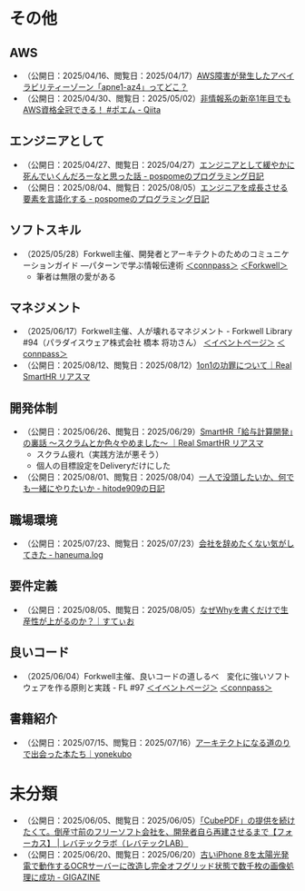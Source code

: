# その他

## AWS
- （公開日：2025/04/16、閲覧日：2025/04/17）[AWS障害が発生したアベイラビリティーゾーン「apne1\-az4」ってどこ？](https://zenn.dev/ncdc/articles/867f5d20bb61f9)
- （公開日：2025/04/30、閲覧日：2025/05/02）[非情報系の新卒1年目でもAWS資格全冠できる！ \#ポエム \- Qiita](https://qiita.com/eureka_/items/a1f29278c687a9183a07)

## エンジニアとして
- （公開日：2025/04/27、閲覧日：2025/04/27）[エンジニアとして緩やかに死んでいくんだろーなと思った話 \- pospomeのプログラミング日記](https://www.pospome.work/entry/2025/04/27/144734)
- （公開日：2025/08/04、閲覧日：2025/08/05）[エンジニアを成長させる要素を言語化する \- pospomeのプログラミング日記](https://www.pospome.work/entry/2025/08/04/130959#google_vignette)

## ソフトスキル
- （2025/05/28）Forkwell主催、開発者とアーキテクトのためのコミュニケーションガイド ―パターンで学ぶ情報伝達術 [＜connpass＞](https://forkwell.connpass.com/event/354938/) [＜Forkwell＞](https://jobs.forkwell.com/events/50cbjcwyazb)
    - 筆者は無限の愛がある

## マネジメント
- （2025/06/17）Forkwell主催、人が壊れるマネジメント - Forkwell Library #94（パラダイスウェア株式会社 橋本 将功さん） [＜イベントページ＞](https://jobs.forkwell.com/events/ahyyaeaza) [＜connpass＞](https://forkwell.connpass.com/event/356977/)
- （公開日：2025/08/12、閲覧日：2025/08/12）[1on1の功罪について｜Real SmartHR リアスマ](https://real.smarthr.co.jp/articles/times_serizawa_0002)

## 開発体制
- （公開日：2025/06/26、閲覧日：2025/06/29）[SmartHR「給与計算開発」の裏話 〜スクラムとか色々やめました〜 ｜Real SmartHR リアスマ](https://real.smarthr.co.jp/articles/voices_0002)
    - スクラム疲れ（実践方法が悪そう）
    - 個人の目標設定をDeliveryだけにした
- （公開日：2025/08/01、閲覧日：2025/08/04）[一人で没頭したいか、何でも一緒にやりたいか \- hitode909の日記](https://blog.sushi.money/entry/2025/08/01/235900)

## 職場環境
- （公開日：2025/07/23、閲覧日：2025/07/23）[会社を辞めたくない気がしてきた \- haneuma\.log](https://haneuma0628.hatenablog.jp/entry/2025/07/23/022217)

## 要件定義
- （公開日：2025/08/05、閲覧日：2025/08/05）[なぜWhyを書くだけで生産性が上がるのか？｜すてぃお](https://note.com/suthio/n/nfe677919f3c9)

## 良いコード
- （2025/06/04）Forkwell主催、良いコードの道しるべ　変化に強いソフトウェアを作る原則と実践 - FL #97 [＜イベントページ＞](https://jobs.forkwell.com/events/pa3oihbjg6nj) [＜connpass＞](https://forkwell.connpass.com/event/354821/)

## 書籍紹介
- （公開日：2025/07/15、閲覧日：2025/07/16）[アーキテクトになる道のりで出会った本たち｜yonekubo](https://note.com/yonekubo/n/n1169f66d4399)

# 未分類
- （公開日：2025/06/05、閲覧日：2025/06/05）[「CubePDF」の提供を続けたくて。倒産寸前のフリーソフト会社を、開発者自ら再建させるまで【フォーカス】 \| レバテックラボ（レバテックLAB）](https://levtech.jp/media/article/focus/detail_680/)
- （公開日：2025/06/20、閲覧日：2025/06/20）[古いiPhone 8を太陽光発電で動作するOCRサーバーに改造し完全オフグリッド状態で数千枚の画像処理に成功 \- GIGAZINE](https://gigazine.net/news/20250620-iphone-8-refuses-solar-powered-vision-ocr-server/)
